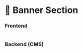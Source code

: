 # 📎 Banner Section

### **Frontend**

<figure><img src="../../.gitbook/assets/banner-section-foundation.png" alt=""><figcaption></figcaption></figure>

### Backend (CMS)

<figure><img src="../../.gitbook/assets/banner-section-foundation-cms.png" alt=""><figcaption></figcaption></figure>
